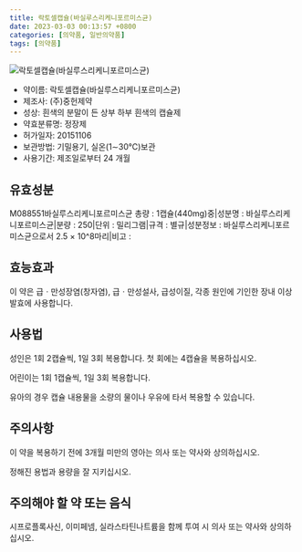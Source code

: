 ```yaml
---
title: 락토셀캡슐(바실루스리케니포르미스균)
date: 2023-03-03 00:13:57 +0800
categories: [의약품, 일반의약품]
tags: [의약품]
---
```

![락토셀캡슐(바실루스리케니포르미스균)](https://nedrug.mfds.go.kr/pbp/cmn/itemImageDownload/148682304213600099)

- 약이름: 락토셀캡슐(바실루스리케니포르미스균)
- 제조사: (주)중헌제약
- 성상: 흰색의 분말이 든 상부 하부 흰색의 캡슐제
- 약효분류명: 정장제
- 허가일자: 20151106
- 보관방법: 기밀용기, 실온(1∼30℃)보관
- 사용기간: 제조일로부터 24 개월
## 유효성분
M088551바실루스리케니포르미스균
총량 : 1캡슐(440mg)중|성분명 : 바실루스리케니포르미스균|분량 : 250|단위 : 밀리그램|규격 : 별규|성분정보 : 바실루스리케니포르미스균으로서 2.5 × 10^8마리|비고 :
## 효능효과
이 약은 급ㆍ만성장염(창자염), 급ㆍ만성설사, 급성이질, 각종 원인에 기인한 장내 이상발효에 사용합니다.

## 사용법
성인은 1회 2캡슐씩, 1일 3회 복용합니다. 첫 회에는 4캡슐을 복용하십시오.

어린이는 1회 1캡슐씩, 1일 3회 복용합니다.

유아의 경우 캡슐 내용물을 소량의 물이나 우유에 타서 복용할 수 있습니다.

## 주의사항
이 약을 복용하기 전에 3개월 미만의 영아는 의사 또는 약사와 상의하십시오.

정해진 용법과 용량을 잘 지키십시오.

## 주의해야 할 약 또는 음식
시프로플록사신, 이미페넴, 실라스타틴나트륨을 함께 투여 시 의사 또는 약사와 상의하십시오.

